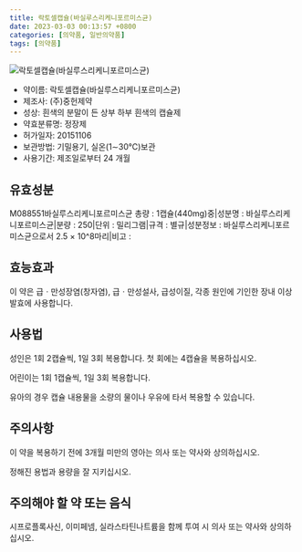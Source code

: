 ```yaml
---
title: 락토셀캡슐(바실루스리케니포르미스균)
date: 2023-03-03 00:13:57 +0800
categories: [의약품, 일반의약품]
tags: [의약품]
---
```

![락토셀캡슐(바실루스리케니포르미스균)](https://nedrug.mfds.go.kr/pbp/cmn/itemImageDownload/148682304213600099)

- 약이름: 락토셀캡슐(바실루스리케니포르미스균)
- 제조사: (주)중헌제약
- 성상: 흰색의 분말이 든 상부 하부 흰색의 캡슐제
- 약효분류명: 정장제
- 허가일자: 20151106
- 보관방법: 기밀용기, 실온(1∼30℃)보관
- 사용기간: 제조일로부터 24 개월
## 유효성분
M088551바실루스리케니포르미스균
총량 : 1캡슐(440mg)중|성분명 : 바실루스리케니포르미스균|분량 : 250|단위 : 밀리그램|규격 : 별규|성분정보 : 바실루스리케니포르미스균으로서 2.5 × 10^8마리|비고 :
## 효능효과
이 약은 급ㆍ만성장염(창자염), 급ㆍ만성설사, 급성이질, 각종 원인에 기인한 장내 이상발효에 사용합니다.

## 사용법
성인은 1회 2캡슐씩, 1일 3회 복용합니다. 첫 회에는 4캡슐을 복용하십시오.

어린이는 1회 1캡슐씩, 1일 3회 복용합니다.

유아의 경우 캡슐 내용물을 소량의 물이나 우유에 타서 복용할 수 있습니다.

## 주의사항
이 약을 복용하기 전에 3개월 미만의 영아는 의사 또는 약사와 상의하십시오.

정해진 용법과 용량을 잘 지키십시오.

## 주의해야 할 약 또는 음식
시프로플록사신, 이미페넴, 실라스타틴나트륨을 함께 투여 시 의사 또는 약사와 상의하십시오.

